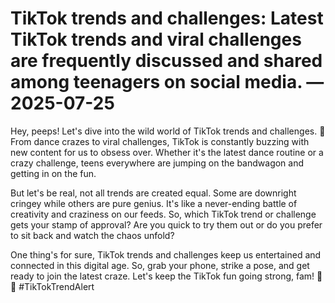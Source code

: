 # TikTok trends and challenges: Latest TikTok trends and viral challenges are frequently discussed and shared among teenagers on social media. — 2025-07-25

Hey, peeps! Let's dive into the wild world of TikTok trends and challenges. 🌟 From dance crazes to viral challenges, TikTok is constantly buzzing with new content for us to obsess over. Whether it's the latest dance routine or a crazy challenge, teens everywhere are jumping on the bandwagon and getting in on the fun.

But let's be real, not all trends are created equal. Some are downright cringey while others are pure genius. It's like a never-ending battle of creativity and craziness on our feeds. So, which TikTok trend or challenge gets your stamp of approval? Are you quick to try them out or do you prefer to sit back and watch the chaos unfold?

One thing's for sure, TikTok trends and challenges keep us entertained and connected in this digital age. So, grab your phone, strike a pose, and get ready to join the latest craze. Let's keep the TikTok fun going strong, fam! 💃🔥 #TikTokTrendAlert
